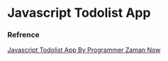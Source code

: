# Javascript Todolist App

### Refrence

[Javascript Todolist App By Programmer Zaman Now](https://youtu.be/LTJegSvDO8M)

